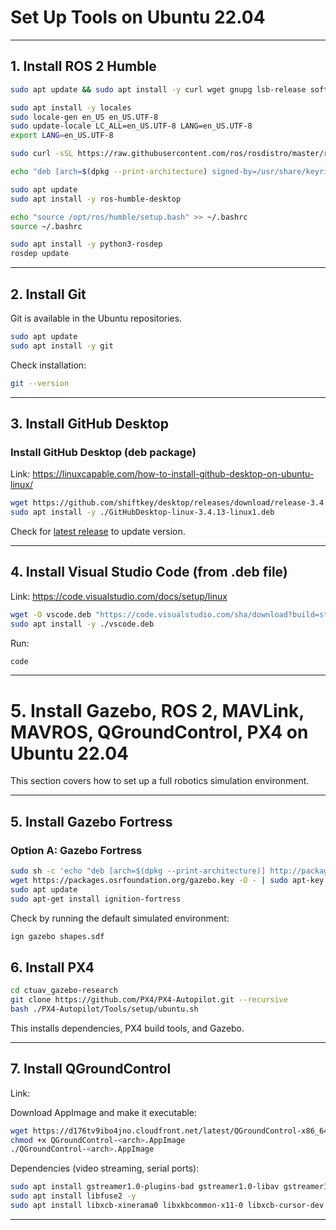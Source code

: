 # Set Up Tools on Ubuntu 22.04

---

## 1. Install ROS 2 Humble

```bash
sudo apt update && sudo apt install -y curl wget gnupg lsb-release software-properties-common

sudo apt install -y locales
sudo locale-gen en_US en_US.UTF-8
sudo update-locale LC_ALL=en_US.UTF-8 LANG=en_US.UTF-8
export LANG=en_US.UTF-8

sudo curl -sSL https://raw.githubusercontent.com/ros/rosdistro/master/ros.key      -o /usr/share/keyrings/ros-archive-keyring.gpg

echo "deb [arch=$(dpkg --print-architecture) signed-by=/usr/share/keyrings/ros-archive-keyring.gpg]      http://packages.ros.org/ros2/ubuntu $(lsb_release -cs) main"      | sudo tee /etc/apt/sources.list.d/ros2.list > /dev/null

sudo apt update
sudo apt install -y ros-humble-desktop

echo "source /opt/ros/humble/setup.bash" >> ~/.bashrc
source ~/.bashrc

sudo apt install -y python3-rosdep
rosdep update
```


---

## 2. Install Git

Git is available in the Ubuntu repositories.

```bash
sudo apt update
sudo apt install -y git
```

Check installation:
```bash
git --version
```

---

## 3. Install GitHub Desktop

### Install GitHub Desktop (deb package)

Link: https://linuxcapable.com/how-to-install-github-desktop-on-ubuntu-linux/

```bash
wget https://github.com/shiftkey/desktop/releases/download/release-3.4.13-linux1/GitHubDesktop-linux-amd64-3.4.13-linux1.deb
sudo apt install -y ./GitHubDesktop-linux-3.4.13-linux1.deb
```

Check for [latest release](https://github.com/shiftkey/desktop/releases) to update version.

---

## 4. Install Visual Studio Code (from .deb file)

Link: https://code.visualstudio.com/docs/setup/linux

```bash
wget -O vscode.deb "https://code.visualstudio.com/sha/download?build=stable&os=linux-deb-x64"
sudo apt install -y ./vscode.deb
```

Run:
```bash
code
```

---

# 5. Install Gazebo, ROS 2, MAVLink, MAVROS, QGroundControl, PX4 on Ubuntu 22.04

This section covers how to set up a full robotics simulation environment.

---

## 5. Install Gazebo Fortress 

### Option A: Gazebo Fortress

```bash
sudo sh -c 'echo "deb [arch=$(dpkg --print-architecture)] http://packages.osrfoundation.org/gazebo/ubuntu-stable    $(lsb_release -cs) main" > /etc/apt/sources.list.d/gazebo-stable.list'
wget https://packages.osrfoundation.org/gazebo.key -O - | sudo apt-key add -
sudo apt update
sudo apt-get install ignition-fortress
```

Check by running the default simulated environment:
```bash
ign gazebo shapes.sdf
```

## 6. Install PX4

```bash
cd ctuav_gazebo-research
git clone https://github.com/PX4/PX4-Autopilot.git --recursive
bash ./PX4-Autopilot/Tools/setup/ubuntu.sh
```

This installs dependencies, PX4 build tools, and Gazebo.

---

## 7. Install QGroundControl

Link: 

Download AppImage and make it executable:

```bash
wget https://d176tv9ibo4jno.cloudfront.net/latest/QGroundControl-x86_64.AppImage
chmod +x QGroundControl-<arch>.AppImage
./QGroundControl-<arch>.AppImage
```

Dependencies (video streaming, serial ports):
```bash
sudo apt install gstreamer1.0-plugins-bad gstreamer1.0-libav gstreamer1.0-gl -y
sudo apt install libfuse2 -y
sudo apt install libxcb-xinerama0 libxkbcommon-x11-0 libxcb-cursor-dev -y

```

---
